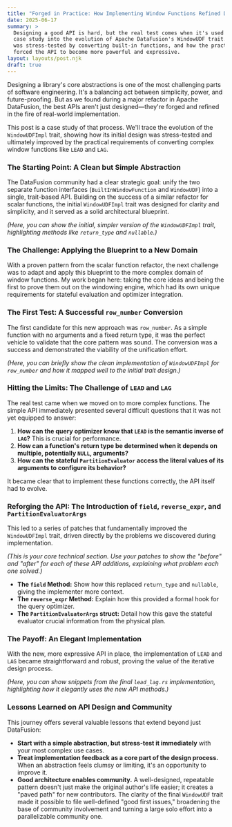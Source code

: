 ```yaml
---
title: "Forged in Practice: How Implementing Window Functions Refined DataFusion's API"
date: 2025-06-17
summary: >
  Designing a good API is hard, but the real test comes when it's used to solve complex problems. This post is a deep-dive
  case study into the evolution of Apache DataFusion's WindowUDF trait. We'll explore how the initial, simple abstraction
  was stress-tested by converting built-in functions, and how the practical challenges of implementing LEAD and LAG
  forced the API to become more powerful and expressive.
layout: layouts/post.njk
draft: true
---
```


Designing a library's core abstractions is one of the most challenging parts of software engineering. It's a balancing
act between simplicity, power, and future-proofing. But as we found during a major refactor in Apache DataFusion, the
best APIs aren't just designed—they're forged and refined in the fire of real-world implementation.

This post is a case study of that process. We'll trace the evolution of the `WindowUDFImpl` trait, showing how its
initial design was stress-tested and ultimately improved by the practical requirements of converting complex window
functions like `LEAD` and `LAG`.

### The Starting Point: A Clean but Simple Abstraction

The DataFusion community had a clear strategic goal: unify the two separate function interfaces (`BuiltInWindowFunction`
and `WindowUDF`) into a single, trait-based API. Building on the success of a similar refactor for scalar functions, the
initial `WindowUDFImpl` trait was designed for clarity and simplicity, and it served as a solid architectural blueprint.

*(Here, you can show the initial, simpler version of the `WindowUDFImpl` trait, highlighting methods like `return_type`
and `nullable`.)*

### The Challenge: Applying the Blueprint to a New Domain

With a proven pattern from the scalar function refactor, the next challenge was to adapt and apply this blueprint to the
more complex domain of window functions. My work began here: taking the core ideas and being the first to prove them out
on the windowing engine, which had its own unique requirements for stateful evaluation and optimizer integration.

### The First Test: A Successful `row_number` Conversion

The first candidate for this new approach was `row_number`. As a simple function with no arguments and a fixed return
type, it was the perfect vehicle to validate that the core pattern was sound. The conversion was a success and
demonstrated the viability of the unification effort.

*(Here, you can briefly show the clean implementation of `WindowUDFImpl` for `row_number` and how it mapped well to the
initial trait design.)*

### Hitting the Limits: The Challenge of `LEAD` and `LAG`

The real test came when we moved on to more complex functions. The simple API immediately presented several difficult
questions that it was not yet equipped to answer:

1. **How can the query optimizer know that `LEAD` is the semantic inverse of `LAG`?** This is crucial for performance.
2. **How can a function's return type be determined when it depends on multiple, potentially `NULL`, arguments?**
3. **How can the stateful `PartitionEvaluator` access the literal values of its arguments to configure its behavior?**

It became clear that to implement these functions correctly, the API itself had to evolve.

### Reforging the API: The Introduction of `field`, `reverse_expr`, and `PartitionEvaluatorArgs`

This led to a series of patches that fundamentally improved the `WindowUDFImpl` trait, driven directly by the problems
we discovered during implementation.

*(This is your core technical section. Use your patches to show the "before" and "after" for each of these API
additions, explaining what problem each one solved.)*

* **The `field` Method:** Show how this replaced `return_type` and `nullable`, giving the implementer more context.
* **The `reverse_expr` Method:** Explain how this provided a formal hook for the query optimizer.
* **The `PartitionEvaluatorArgs` struct:** Detail how this gave the stateful evaluator crucial information from the
  physical plan.

### The Payoff: An Elegant Implementation

With the new, more expressive API in place, the implementation of `LEAD` and `LAG` became straightforward and robust,
proving the value of the iterative design process.

*(Here, you can show snippets from the final `lead_lag.rs` implementation, highlighting how it elegantly uses the new
API methods.)*

### Lessons Learned on API Design and Community

This journey offers several valuable lessons that extend beyond just DataFusion:

* **Start with a simple abstraction, but stress-test it immediately** with your most complex use cases.
* **Treat implementation feedback as a core part of the design process.** When an abstraction feels clumsy or limiting,
  it's an opportunity to improve it.
* **Good architecture enables community.** A well-designed, repeatable pattern doesn't just make the original author's
  life easier; it creates a "paved path" for new contributors. The clarity of the final `WindowUDF` trait made it
  possible to file well-defined "good first issues," broadening the base of community involvement and turning a large
  solo effort into a parallelizable community one.
